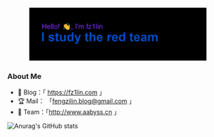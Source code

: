 <p align="center"><a href="https://fz1lin.com/"><img width="80%" src="./header.png" /></a></p>

### About  Me
- 💖 Blog：「 https://fz1lin.com 」
- 🏆 Mail： 「fengzilin.blog@gmail.com 」
- 💎 Team：「http://www.aabyss.cn 」

![Anurag's GitHub stats](https://github-readme-stats.vercel.app/api?username=fz1lin&show_icons=true&theme=radical)
